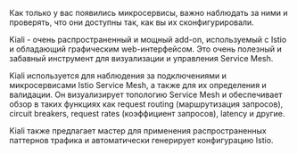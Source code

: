 Как только у вас появились микросервисы, важно наблюдать за ними и проверять, что они доступны так, как вы их сконфигурировали.

Kiali - очень распространенный и мощный add-on, используемый с Istio и обладающий графическим web-интерфейсом. Это очень полезный и забавный инструмент для визуализации и управления Service Mesh.

Kiali используется для наблюдения за подключениями и микросервисами Istio Service Mesh, а также для их определения и валидации. Он визуализирует топологию Service Mesh и обеспечивает обзор в таких функциях как request routing (маршрутизация запросов), circuit breakers, request rates (коэффициент запросов), latency и другие.

Kiali также предлагает мастер для применения распространенных паттернов трафика и автоматически генерирует конфигурацию Istio.